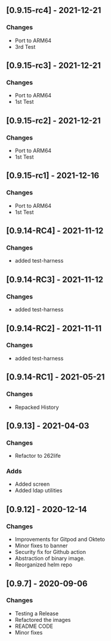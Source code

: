 ## [0.9.15-rc4] - 2021-12-21
### Changes
- Port to ARM64
- 3rd  Test

## [0.9.15-rc3] - 2021-12-21
### Changes
- Port to ARM64
- 1st Test


## [0.9.15-rc2] - 2021-12-21
### Changes
- Port to ARM64
- 1st Test

## [0.9.15-rc1] - 2021-12-16
### Changes
- Port to ARM64
- 1st Test

## [0.9.14-RC4] - 2021-11-12
### Changes
- added test-harness

## [0.9.14-RC3] - 2021-11-12
### Changes
- added test-harness

## [0.9.14-RC2] - 2021-11-11
### Changes
- added test-harness


## [0.9.14-RC1] - 2021-05-21
### Changes
- Repacked History


## [0.9.13] - 2021-04-03
### Changes
- Refactor to 262life


### Adds
- Added screen
- Added ldap utilities

## [0.9.12] - 2020-12-14
### Changes
- Improvements for Gitpod and Okteto
- Minor fixes to banner
- Security fix for Github action
- Abstraction of binary image.
- Reorganized helm repo

## [0.9.7] - 2020-09-06
### Changes
- Testing a Release
- Refactored the images
- README CODE
- Minor fixes


